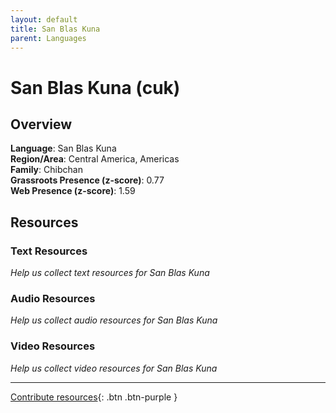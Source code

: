 ```yaml
---
layout: default
title: San Blas Kuna
parent: Languages
---
```


# San Blas Kuna (cuk)

## Overview

**Language**: San Blas Kuna  
**Region/Area**: Central America, Americas  
**Family**: Chibchan  
**Grassroots Presence (z-score)**: 0.77  
**Web Presence (z-score)**: 1.59  

## Resources

### Text Resources
*Help us collect text resources for San Blas Kuna*

### Audio Resources
*Help us collect audio resources for San Blas Kuna*

### Video Resources
*Help us collect video resources for San Blas Kuna*

---

[Contribute resources](https://forms.office.com/e/1SfLJx3u1r){: .btn .btn-purple }
